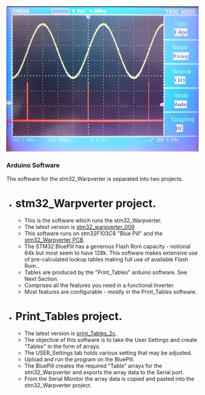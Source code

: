  ![Inverter View](https://github.com/mackelec/StepInverter/blob/master/stm32WarpVerter/images/stm32_warpverter_scope.jpg)

###  Arduino Software

The software for the stm32_Warpverter is separated into two projects.

* # stm32_Warpverter project.  
  * This is the software which runs the stm32_Warpverter.  
  * The latest version is [stm32_warpverter_009](https://github.com/mackelec/StepInverter/tree/master/stm32WarpVerter/Arduino/stm32_Warpverter/stm32_Warpverter_009)
  *  This software runs on stm32F103C8 "Blue Pill" and the [stm32_Warpverter PCB](https://github.com/mackelec/StepInverter/tree/master/stm32WarpVerter/PCB).
  *  The STM32 BluePill has a generous Flash Rom capacity - notional 64k but most seem to have 128k. This software makes extensive use of pre-calculated lookup tables making full use of available Flash Rom..  
  *  Tables are produced by the "Print_Tables" arduino software.  See Next Section.  
  *  Comprises all the features you need in a functional Inverter.
  *  Most features are configurable - mostly in the Print_Tables software.

* # Print_Tables project.  
  *  The latest version is [print_Tables_2c](https://github.com/mackelec/StepInverter/tree/master/stm32WarpVerter/Arduino/Print_Tables/print_Tables_02).
  *  The objective of this software is to take the User Settings and create "Tables" in the form of arrays.  
  *  The USER_Settings tab holds various setting that may be adjusted.  
  *  Upload and run the program on the BluePill.  
  *  The BluePill creates the required "Table" arrays for the stm32_Warpverter and exports the array data to the Serial port.  
  *  From the Serial Monitor the array data is copied and pasted into the stm32_Warpverter project.
  

